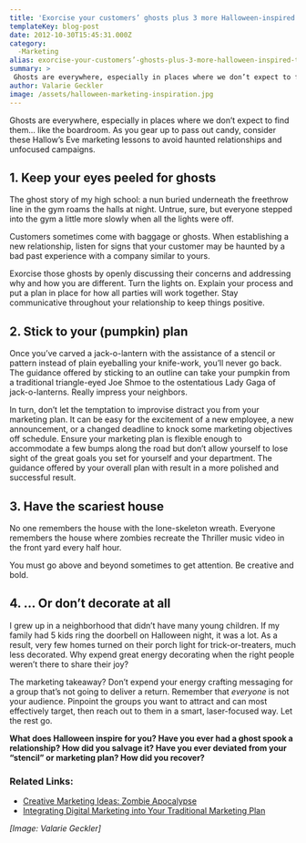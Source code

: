 ```yaml
---
title: 'Exorcise your customers’ ghosts plus 3 more Halloween-inspired tips'
templateKey: blog-post
date: 2012-10-30T15:45:31.000Z
category: 
  -Marketing
alias: exorcise-your-customers’-ghosts-plus-3-more-halloween-inspired-tips
summary: > 
 Ghosts are everywhere, especially in places where we don’t expect to find them... like the boardroom. As you gear up to pass out candy, consider these Hallow’s Eve marketing lessons to avoid haunted relationships and unfocused campaigns.
author: Valarie Geckler
image: /assets/halloween-marketing-inspiration.jpg
---
```


Ghosts are everywhere, especially in places where we don’t expect to find them... like the boardroom. As you gear up to pass out candy, consider these Hallow’s Eve marketing lessons to avoid haunted relationships and unfocused campaigns.

1\. Keep your eyes peeled for ghosts
------------------------------------

The ghost story of my high school: a nun buried underneath the freethrow line in the gym roams the halls at night. Untrue, sure, but everyone stepped into the gym a little more slowly when all the lights were off.

Customers sometimes come with baggage or ghosts. When establishing a new relationship, listen for signs that your customer may be haunted by a bad past experience with a company similar to yours.

Exorcise those ghosts by openly discussing their concerns and addressing why and how you are different. Turn the lights on. Explain your process and put a plan in place for how all parties will work together. Stay communicative throughout your relationship to keep things positive.

2\. Stick to your (pumpkin) plan
--------------------------------

Once you’ve carved a jack-o-lantern with the assistance of a stencil or pattern instead of plain eyeballing your knife-work, you’ll never go back. The guidance offered by sticking to an outline can take your pumpkin from a traditional triangle-eyed Joe Shmoe to the ostentatious Lady Gaga of jack-o-lanterns. Really impress your neighbors.

In turn, don’t let the temptation to improvise distract you from your marketing plan. It can be easy for the excitement of a new employee, a new announcement, or a changed deadline to knock some marketing objectives off schedule. Ensure your marketing plan is flexible enough to accommodate a few bumps along the road but don’t allow yourself to lose sight of the great goals you set for yourself and your department. The guidance offered by your overall plan with result in a more polished and successful result. 

3\. Have the scariest house
---------------------------

No one remembers the house with the lone-skeleton wreath. Everyone remembers the house where zombies recreate the Thriller music video in the front yard every half hour.

You must go above and beyond sometimes to get attention. Be creative and bold.

4\. … Or don’t decorate at all
------------------------------

I grew up in a neighborhood that didn’t have many young children. If my family had 5 kids ring the doorbell on Halloween night, it was a lot. As a result, very few homes turned on their porch light for trick-or-treaters, much less decorated. Why expend great energy decorating when the right people weren’t there to share their joy?

The marketing takeaway? Don’t expend your energy crafting messaging for a group that’s not going to deliver a return. Remember that _everyone_ is not your audience. Pinpoint the groups you want to attract and can most effectively target, then reach out to them in a smart, laser-focused way. Let the rest go.

**What does Halloween inspire for you? Have you ever had a ghost spook a relationship? How did you salvage it? Have you ever deviated from your “stencil” or marketing plan? How did you recover?**

### Related Links:

*   [Creative Marketing Ideas: Zombie Apocalypse](/insights/creative-marketing-ideas-zombie-apocalypse)
*   [Integrating Digital Marketing into Your Traditional Marketing Plan](/insights/integrating-digital-marketing-your-traditional-marketing-plan)

_\[Image: Valarie Geckler\]_